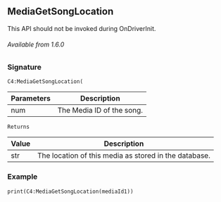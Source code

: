 ## MediaGetSongLocation

This API should not be invoked during OnDriverInit.

###### Available from 1.6.0


### Signature

`C4:MediaGetSongLocation( `


| Parameters | Description |
| --- | --- |
| num | The Media ID of the song. |


`Returns`

| Value | Description |
| --- | --- |
| str | The location of this media as stored in the database. |


### Example

`print(C4:MediaGetSongLocation(mediaId1))`